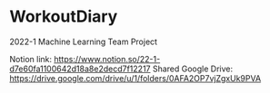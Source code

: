 # WorkoutDiary
2022-1 Machine Learning Team Project

Notion link: https://www.notion.so/22-1-d7e60fa1100642d18a8e2decd7f12217
Shared Google Drive: https://drive.google.com/drive/u/1/folders/0AFA2OP7vjZgxUk9PVA
